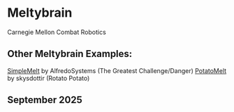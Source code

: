 # Meltybrain

Carnegie Mellon Combat Robotics

## Other Meltybrain Examples: 

[SimpleMelt](https://github.com/AlfredoSystems/SimpleMelt/blob/main/src/SimpleMelt.cpp) by AlfredoSystems (The Greatest Challenge/Danger)
[PotatoMelt](https://github.com/skysdottir/potatomelt) by skysdottir (Rotato Potato)

## September 2025
